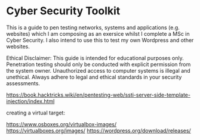 # Cyber Security Toolkit

This is a guide to pen testing networks, systems and applications (e.g. websites) which I am composing as an exersice whilst I complete a MSc in Cyber Security. I also intend to use this to test my own Wordpress and other websites.

Ethical Disclaimer: This guide is intended for educational purposes only. Penetration testing should only be conducted with explicit permission from the system owner. Unauthorized access to computer systems is illegal and unethical. Always adhere to legal and ethical standards in your security assessments.

https://book.hacktricks.wiki/en/pentesting-web/ssti-server-side-template-injection/index.html



creating a virtual target:

https://www.osboxes.org/virtualbox-images/
https://virtualboxes.org/images/
https://wordpress.org/download/releases/
